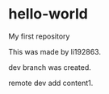 # hello-world
My first repository

This was made by li192863.

dev branch was created.

remote dev add content1.
